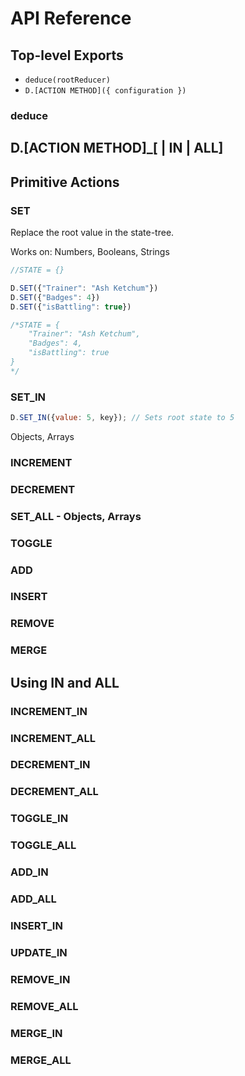 # API Reference

## Top-level Exports

* `deduce(rootReducer)`
* `D.[ACTION METHOD]({ configuration })`

### deduce



## D.\[ACTION METHOD\]\_\[ \| IN \| ALL\]

## Primitive Actions

### SET 

Replace the root value in the state-tree.

Works on: Numbers, Booleans, Strings

```javascript
//STATE = {}

D.SET({"Trainer": "Ash Ketchum"})
D.SET({"Badges": 4})
D.SET({"isBattling": true})

/*STATE = {
    "Trainer": "Ash Ketchum",
    "Badges": 4,
    "isBattling": true
}
*/
```

### SET\_IN 

```javascript
D.SET_IN({value: 5, key}); // Sets root state to 5
```

Objects, Arrays

### INCREMENT

### DECREMENT

### SET\_ALL - Objects, Arrays

### TOGGLE

### ADD

### INSERT

### REMOVE

### MERGE

## Using IN and ALL

### INCREMENT\_IN

### INCREMENT\_ALL

### DECREMENT\_IN

### DECREMENT\_ALL

### TOGGLE\_IN

### TOGGLE\_ALL

### ADD\_IN

### ADD\_ALL

### INSERT\_IN

### UPDATE\_IN

### REMOVE\_IN

### REMOVE\_ALL

### MERGE\_IN

### MERGE\_ALL





